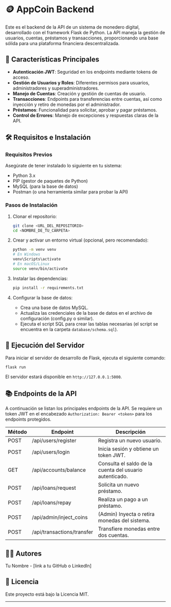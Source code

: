 # 🪙 AppCoin Backend

Este es el backend de la API de un sistema de monedero digital, desarrollado con el framework Flask de Python. La API maneja la gestión de usuarios, cuentas, préstamos y transacciones, proporcionando una base sólida para una plataforma financiera descentralizada.

## 🚀 Características Principales
- **Autenticación JWT**: Seguridad en los endpoints mediante tokens de acceso.
- **Gestión de Usuarios y Roles**: Diferentes permisos para usuarios, administradores y superadministradores.
- **Manejo de Cuentas**: Creación y gestión de cuentas de usuario.
- **Transacciones**: Endpoints para transferencias entre cuentas, así como inyección y retiro de monedas por el administrador.
- **Préstamos**: Funcionalidad para solicitar, aprobar y pagar préstamos.
- **Control de Errores**: Manejo de excepciones y respuestas claras de la API.

## 🛠️ Requisitos e Instalación

### Requisitos Previos
Asegúrate de tener instalado lo siguiente en tu sistema:
- Python 3.x
- PIP (gestor de paquetes de Python)
- MySQL (para la base de datos)
- Postman (o una herramienta similar para probar la API)

### Pasos de Instalación
1. Clonar el repositorio:
   ```bash
   git clone <URL_DEL_REPOSITORIO>
   cd <NOMBRE_DE_TU_CARPETA>
   ```

2. Crear y activar un entorno virtual (opcional, pero recomendado):
   ```bash
   python -m venv venv
   # En Windows
   venv\Scripts\activate
   # En macOS/Linux
   source venv/bin/activate
   ```

3. Instalar las dependencias:
   ```bash
   pip install -r requirements.txt
   ```

4. Configurar la base de datos:
   - Crea una base de datos MySQL.
   - Actualiza las credenciales de la base de datos en el archivo de configuración (config.py o similar).
   - Ejecuta el script SQL para crear las tablas necesarias (el script se encuentra en la carpeta `database/schema.sql`).

## 🏃 Ejecución del Servidor
Para iniciar el servidor de desarrollo de Flask, ejecuta el siguiente comando:
```bash
flask run
```
El servidor estará disponible en `http://127.0.0.1:5000`.

## 📚 Endpoints de la API
A continuación se listan los principales endpoints de la API. Se requiere un token JWT en el encabezado `Authorization: Bearer <token>` para los endpoints protegidos.

| Método | Endpoint                     | Descripción                                      |
|--------|------------------------------|--------------------------------------------------|
| POST   | /api/users/register          | Registra un nuevo usuario.                        |
| POST   | /api/users/login             | Inicia sesión y obtiene un token JWT.            |
| GET    | /api/accounts/balance        | Consulta el saldo de la cuenta del usuario autenticado. |
| POST   | /api/loans/request           | Solicita un nuevo préstamo.                      |
| POST   | /api/loans/repay             | Realiza un pago a un préstamo.                   |
| POST   | /api/admin/inject_coins      | (Admin) Inyecta o retira monedas del sistema.   |
| POST   | /api/transactions/transfer   | Transfiere monedas entre dos cuentas.            |

## 🧑‍💻 Autores
Tu Nombre - [link a tu GitHub o LinkedIn]

## 📄 Licencia
Este proyecto está bajo la Licencia MIT.

--- 
